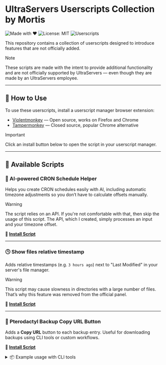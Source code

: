 # UltraServers Userscripts Collection by Mortis

![Made with ❤️](https://img.shields.io/badge/made%20by-Mortis-blueviolet)
![License: MIT](https://img.shields.io/badge/license-MIT-green)
![Userscripts](https://img.shields.io/badge/scripts-2-blue)

This repository contains a collection of userscripts designed to introduce features that are not officially added.

> [!NOTE]
> These scripts are made with the intent to provide additional functionality and are not officially supported by UltraServers — even though they are made by an UltraServers employee.

---

## 🚀 How to Use

To use these userscripts, install a userscript manager browser extension:

- [Violentmonkey](https://violentmonkey.github.io/get-it) — Open source, works on Firefox and Chrome
- [Tampermonkey](https://www.tampermonkey.net/) — Closed source, popular Chrome alternative

> [!IMPORTANT]
> Click an install button below to open the script in your userscript manager.

---

## 📜 Available Scripts



### 🤖 AI-powered CRON Schedule Helper

Helps you create CRON schedules easily with AI, including automatic timezone adjustments so you don’t have to calculate offsets manually.

> [!WARNING]
> The script relies on an API. If you're not comfortable with that, then skip the usage of this script. The API, which I created, simply processes an input and your timezone offset. 

**🔗 [Install Script](https://github.com/UltraMortis/random-ultra-stuff/raw/refs/heads/main/scheduleCronEnhancement.user.js)**

---

### 🕓 Show files relative timestamp  
Adds relative timestamps (e.g. `3 hours ago`) next to "Last Modified" in your server's file manager.

> [!WARNING]
> This script may cause slowness in directories with a large number of files. That’s why this feature was removed from the official panel.

**🔗 [Install Script](https://github.com/UltraMortis/random-ultra-stuff/raw/refs/heads/main/filesRelativeTimestamp.user.js)**

---

### 🔗 Pterodactyl Backup Copy URL Button  
Adds a **Copy URL** button to each backup entry. Useful for downloading backups using CLI tools or custom workflows.

**🔗 [Install Script](https://github.com/UltraMortis/random-ultra-stuff/raw/refs/heads/main/copyBackupURL.user.js)**

<details>
<summary>📦 Example usage with CLI tools</summary>

```bash
# wget (respects filename from Content-Disposition)
wget --content-disposition "URL"

# curl (equivalent to wget --content-disposition)
curl -OJ "URL"

# aria2c (multi-connection downloader)
aria2c --auto-file-renaming=false --content-disposition-default-utf8=true "URL"
